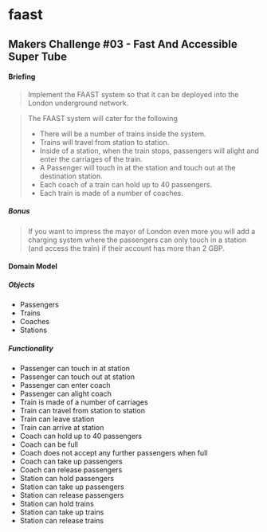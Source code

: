 faast
=====

Makers Challenge #03 - Fast And Accessible Super Tube
-----------------------------------------------------

#### Briefing
> Implement the FAAST system so that it can be 
> deployed into the London underground network.

> The FAAST system will cater for the following
> - There will be a number of trains inside the system.
> - Trains will travel from station to station.
> - Inside of a station, when the train stops, passengers will 
> alight and enter the carriages of the train.
> - A Passenger will touch in at the station and touch out at the destination station.
> - Each coach of a train can hold up to 40 passengers.
> - Each train is made of a number of coaches.

##### Bonus
> If you want to impress the mayor of London even more you will add a 
> charging system where the passengers can only touch in a station 
> (and access the train) if their account has more than 2 GBP.


#### Domain Model
##### Objects
- Passengers
- Trains
- Coaches
- Stations

##### Functionality
- Passenger can touch in at station
- Passenger can touch out at station
- Passenger can enter coach
- Passenger can alight coach
- Train is made of a number of carriages
- Train can travel from station to station
- Train can leave station
- Train can arrive at station
- Coach can hold up to 40 passengers
- Coach can be full
- Coach does not accept any further passengers when full
- Coach can take up passengers
- Coach can release passengers
- Station can hold passengers
- Station can take up passengers
- Station can release passengers
- Station can hold trains
- Station can take up trains
- Station can release trains